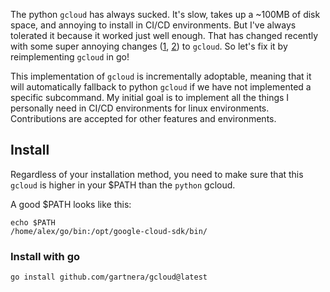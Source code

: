 The python `gcloud` has always sucked. It's slow, takes up a ~100MB of disk space, and annoying to install in CI/CD environments. But I've always tolerated it because it worked just well enough. That has changed recently with some super annoying changes ([1](https://issuetracker.google.com/issues/224754679), [2](https://cloud.google.com/blog/products/containers-kubernetes/kubectl-auth-changes-in-gke)) to `gcloud`. So let's fix it by reimplementing `gcloud` in go!

This implementation of `gcloud` is incrementally adoptable, meaning that it will automatically fallback to python `gcloud` if we have not implemented a specific subcommand. My initial goal is to implement all the things I personally need in CI/CD environments for linux environments. Contributions are accepted for other features and environments.

## Install

Regardless of your installation method, you need to make sure that this `gcloud` is higher in your $PATH than the `python` gcloud.

A good $PATH looks like this:

```
echo $PATH
/home/alex/go/bin:/opt/google-cloud-sdk/bin/
```

### Install with go

```
go install github.com/gartnera/gcloud@latest
```
